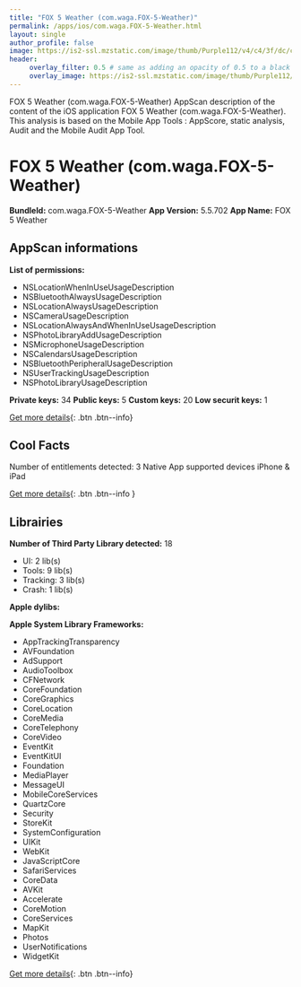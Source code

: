```yaml
---
title: "FOX 5 Weather (com.waga.FOX-5-Weather)"
permalink: /apps/ios/com.waga.FOX-5-Weather.html
layout: single
author_profile: false
image: https://is2-ssl.mzstatic.com/image/thumb/Purple112/v4/c4/3f/dc/c43fdcef-857c-d583-3022-5ae451003d78/AppIcon-1x_U007emarketing-0-4-0-85-220.jpeg/512x512bb.jpg
header: 
     overlay_filter: 0.5 # same as adding an opacity of 0.5 to a black background
     overlay_image: https://is2-ssl.mzstatic.com/image/thumb/Purple112/v4/c4/3f/dc/c43fdcef-857c-d583-3022-5ae451003d78/AppIcon-1x_U007emarketing-0-4-0-85-220.jpeg/512x512bb.jpg
---
```

FOX 5 Weather (com.waga.FOX-5-Weather) AppScan description of the content of the iOS application FOX 5 Weather (com.waga.FOX-5-Weather). This analysis is based on the Mobile App Tools : AppScore, static analysis, Audit and the Mobile Audit App Tool.

# FOX 5 Weather (com.waga.FOX-5-Weather)

**BundleId:** com.waga.FOX-5-Weather
**App Version:** 5.5.702
**App Name:** FOX 5 Weather


## AppScan informations 

**List of permissions:** 
- NSLocationWhenInUseUsageDescription
- NSBluetoothAlwaysUsageDescription
- NSLocationAlwaysUsageDescription
- NSCameraUsageDescription
- NSLocationAlwaysAndWhenInUseUsageDescription
- NSPhotoLibraryAddUsageDescription
- NSMicrophoneUsageDescription
- NSCalendarsUsageDescription
- NSBluetoothPeripheralUsageDescription
- NSUserTrackingUsageDescription
- NSPhotoLibraryUsageDescription
  
  
**Private keys:** 34
**Public keys:** 5
**Custom keys:** 20
**Low securit keys:** 1
  
[Get more details](/pricing.html){: .btn .btn--info}

## Cool Facts

Number of entitlements detected: 3
Native App
supported devices iPhone & iPad
  
[Get more details](/pricing.html){: .btn .btn--info }

## Librairies 
**Number of Third Party Library detected:** 18
- UI: 2 lib(s)
- Tools: 9 lib(s)
- Tracking: 3 lib(s)
- Crash: 1 lib(s)


**Apple dylibs:**


**Apple System Library Frameworks:**
- AppTrackingTransparency
- AVFoundation
- AdSupport
- AudioToolbox
- CFNetwork
- CoreFoundation
- CoreGraphics
- CoreLocation
- CoreMedia
- CoreTelephony
- CoreVideo
- EventKit
- EventKitUI
- Foundation
- MediaPlayer
- MessageUI
- MobileCoreServices
- QuartzCore
- Security
- StoreKit
- SystemConfiguration
- UIKit
- WebKit
- JavaScriptCore
- SafariServices
- CoreData
- AVKit
- Accelerate
- CoreMotion
- CoreServices
- MapKit
- Photos
- UserNotifications
- WidgetKit


  
[Get more details](/pricing.html){: .btn .btn--info}

